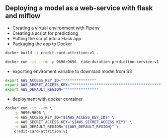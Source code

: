 ## Deploying a model as a web-service with flask and mlflow 

* Creating a virtual environment with Pipenv
* Creating a script for predictiong 
* Putting the script into a Flask app
* Packaging the app to Docker


```bash
docker build -t credit-card-attrition:v1 .
```

```bash
docker run -it --rm -p 9696:9696  ride-duration-prediction-service:v1
```


* exporting enviroment variable to download model from S3

```bash
export AWS_ACCESS_KEY_ID="**************"
export AWS_SECRET_ACCESS_KEY="******************************************"
export AWS_DEFAULT_REGION="**************"
```

* deployment with docker container

```bash
docker run -it --rm \
    -p 9696:9696 \
    -e AWS_ACCESS_KEY_ID="${AWS_ACCESS_KEY_ID}" \
    -e AWS_SECRET_ACCESS_KEY="${AWS_SECRET_ACCESS_KEY}" \
    -e AWS_DEFAULT_REGION="${AWS_DEFAULT_REGION}" \
    credit-card-attrition:v1
```